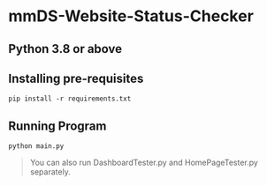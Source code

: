 # mmDS-Website-Status-Checker

## Python 3.8 or above

## Installing pre-requisites

```
pip install -r requirements.txt
```

## Running Program

```
python main.py
```

> You can also run DashboardTester.py and HomePageTester.py separately.
